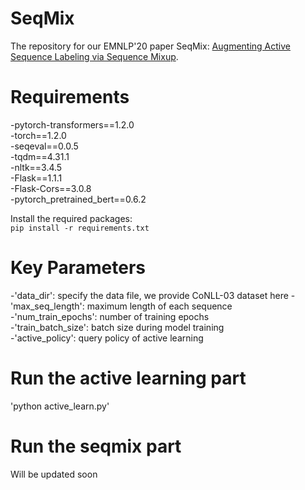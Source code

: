 # SeqMix
The repository for our EMNLP'20 paper SeqMix: [Augmenting Active Sequence Labeling via Sequence Mixup](https://rongzhizhang.org/pdf/emnlp20_SeqMix.pdf).  

# Requirements
-pytorch-transformers==1.2.0  
-torch==1.2.0  
-seqeval==0.0.5  
-tqdm==4.31.1  
-nltk==3.4.5  
-Flask==1.1.1  
-Flask-Cors==3.0.8  
-pytorch_pretrained_bert==0.6.2  

Install the required packages:  
`pip install -r requirements.txt`

# Key Parameters
-'data_dir': specify the data file, we provide CoNLL-03 dataset here 
-'max_seq_length': maximum length of each sequence  
-'num_train_epochs': number of training epochs  
-'train_batch_size': batch size during model training  
-'active_policy': query policy of active learning

# Run the active learning part  
'python active_learn.py'

# Run the seqmix part  
Will be updated soon

